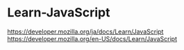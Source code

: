 # Learn-JavaScript
https://developer.mozilla.org/ja/docs/Learn/JavaScript  
https://developer.mozilla.org/en-US/docs/Learn/JavaScript  
